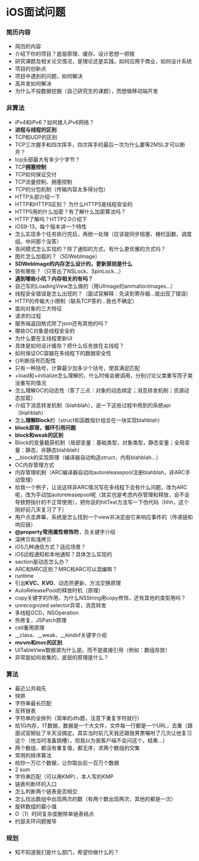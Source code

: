 # iOS面试问题



### 简历内容

* 简历的内容
*  介绍下你的项目？底层原理、缓存、设计思想一把梭
* 研究课题及相关论文情况，是理论还是实践，如何应用于商业，如何设计系统
* 项目的创新点
* 项目中遇到的问题，如何解决
* 高并发如何解决
* 为什么不投数据挖掘（自己研究生的课题），而想做移动端开发



### 非算法

*  iPv4和iPv6？如何接入iPv6网络？
*  **进程与线程的区别**
* TCP和UDP的区别
* TCP三次握手和四次挥手，四次挥手的最后一次为什么要等2MSL才可以断开？
*  tcp头部最大有多少个字节？
* TCP**拥塞控制**
* TCP如何保证交付
* TCP流量控制、拥塞控制
* TCP的分包机制（传输内容太多得分包）
* HTTP头部介绍一下
* HTTP和HTTPS区别？ 为什么HTTPS是线程安全的
* HTTPS用的什么加密？有了解什么加密算法吗？
* HTTP了解吗？HTTP2.0介绍下
* iOS9-13，每个版本讲一个特性
* 怎么实现多个任务执行完后，再统一处理（应该是同步阻塞、栅栏函数、调度组。中间那个没答）
* 夜间模式怎么实现的？除了通知的方式，有什么更优雅的方式吗？
* 图片怎么加载的？（SDWebImage）
* **SDWebImage的内存怎么设计的，更新原则是什么**
* 锁有哪些？（只答出了NSLock、SpinLock…）
* **遇到哪些小坑？内存相关的有吗？**
* 自己写的LoadingView怎么做的（用UIImage的animationImages…）
* 线程安全错误是怎么出现的？（面试官解释：先读到寄存器…就出现了错误）
* HTTP的传输大小限制（联系TCP答的...我也不确定）
* 面向对象的三大特征
* 请求的过程
* 服务端返回格式除了json还有其他的吗？
* 哪些OC对象是线程安全的
* 为什么要在主线程更新UI
* 具体是如何设计缓存？把什么任务放在主线程？
* 如何保证OC容器在多线程下的数据安全性
* {}[]()判断括号匹配性
* 只有一种括号，计算最少加多少个括号，使其满足匹配
* +load和+initialize怎么理解的，什么时候会被调用，分别讨论父类重写而子类没重写的情况
* 怎么理解OC的动态性（答了三点：对象的动态绑定；消息转发机制；资源动态加载）
* 介绍下消息转发机制（blahblah），说一下这些过程中用到的系统api（blahblah）
* 怎么**理解Block**的（struct和函数指针组合在一块实现blahblah）
* **block原理，循环引用问题**
* **block和weak的区别**
* Block的变量截获机制（局部变量：基础类型，对象类型，静态变量；全局变量：静态，非静态blahblah）
* __block的实现原理（编译器自动构造struct，内有blahblah…）
*  OC内存管理方式
* 内存管理机制（ARC编译器自动向autoreleasepool注册blahblah，非ARC手动管理）
* 给我一个例子，让说这样非ARC情况写在多线程下会有什么问题，改为ARC呢，改为手动加autoreleasepool呢（其实也是考虑内存管理和释放，会不会导致野指针的不正常使用），把你说的hitTest方法写一下伪代码（hhh，这个刚好前几天复习了下）
* 用户点击屏幕，系统是怎么找到一个view并决定由它来响应事件的（传递链和响应链）
* **@property常用属性修饰符**，及关键字介绍
* 深拷贝和浅拷贝
*  iOS几种通信方式？适应场景？
*  iOS远程通知和本地通知？具体怎么实现的
* section是动态怎么办？
* ARC和MRC区别？MRC和ARC可以混编嘛？
* runtime
* 引出**KVC、KVO**、动态热更新、方法交换原理
* AutoReleasePool的释放时机（原理）
* copy关键字的作用，为什么NSString用copy修饰，还有其他的类型用吗？
* unrecognized selector异常，消息转发
* 多线程GCD，NSOperation
* 热修复，JSPatch原理
* cell重用原理
* __class、__weak、__kindof关键字介绍
* **mvvm和mvc的区别**
* UITableView数据源为什么是。而不是直接引用（例如：数组存放）
* 异常是如何收集的，底层的原理是什么？



### 算法

* 最近公共祖先
* 快排
* 字符串最长匹配
* 反转链表
* 字符串的全排列（简单的dfs题，注意下重复字符就行）
* 给1G内存，1T数据，数据是一个大文件，文件每一行都是一个URL，去重（跟面试官掰扯了半天没搞定。其实当时前几天我还跟我男票嘱咐了几次让他复习这个（他当时准备跳槽），但我以为我客户端不会问这个，结果...）
* 两个数组，都没有重复值，都无序，求两个数组的交集
* 常用的排序算法
* 给你一万亿个数据，让你取出前一百万个数据
* 2 sum
* 字符串匹配（可以用KMP），本人写的KMP
* 链表判断环的入口
* 怎么判断两个链表是否相交
* 怎么找出数组中出现两次的数（有两个数出现两次，其他的都是一次）
* 旋转数组的最小值
* O（1）时间复杂度删除单链表结点
* 约瑟夫环问题推导



### 规划

* 知不知道我们是什么部门，希望你做什么的？